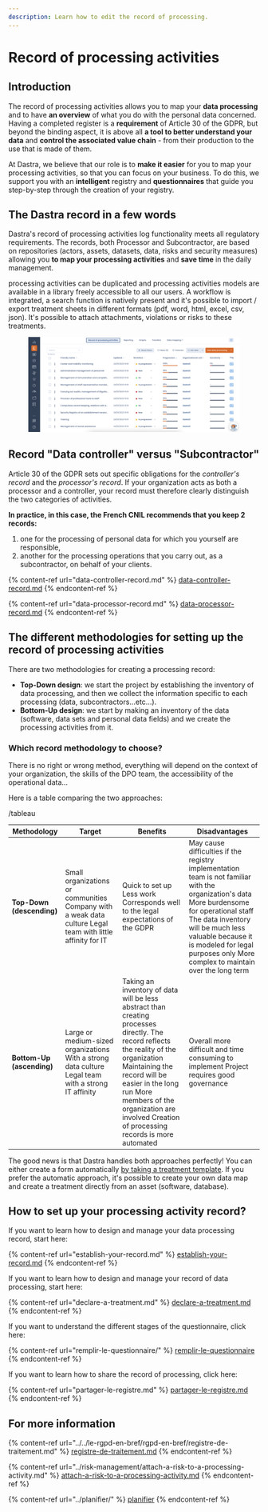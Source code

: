```yaml
---
description: Learn how to edit the record of processing.
---
```


# Record of processing activities

## Introduction

The record of processing activities allows you to map your **data processing** and to have **an overview** of what you do with the personal data concerned. Having a completed register is a **requirement** of Article 30 of the GDPR, but beyond the binding aspect, it is above all **a tool to better understand your data** and **control the associated value chain** - from their production to the use that is made of them.

At Dastra, we believe that our role is to **make it easier** for you to map your processing activities, so that you can focus on your business. To do this, we support you with an **intelligent** registry and **questionnaires** that guide you step-by-step through the creation of your registry.

## The Dastra record in a few words

Dastra's record of processing activities log functionality meets all regulatory requirements. The records, both Processor and Subcontractor, are based on repositories (actors, assets, datasets, data, risks and security measures) allowing you **to map your processing activities** and **save time** in the daily management.

processing activities can be duplicated and processing activities models are available in a library freely accessible to all our users. A workflow is integrated, a search function is natively present and it's possible to import / export treatment sheets in different formats (pdf, word, html, excel, csv, json). It's possible to attach attachments, violations or risks to these treatments.

<figure><img src="../../.gitbook/assets/Capture d’écran 2023-01-24 à 17.39.45.png" alt=""><figcaption></figcaption></figure>

## Record "Data controller" versus "Subcontractor"

Article 30 of the GDPR sets out specific obligations for the _controller's record_ and the _processor's record_. If your organization acts as both a processor and a controller, your record must therefore clearly distinguish the two categories of activities.

**In practice, in this case, the French CNIL recommends that you keep 2 records:**

1. one for the processing of personal data for which you yourself are responsible,
2. another for the processing operations that you carry out, as a subcontractor, on behalf of your clients.

{% content-ref url="data-controller-record.md" %}
[data-controller-record.md](data-controller-record.md)
{% endcontent-ref %}

{% content-ref url="data-processor-record.md" %}
[data-processor-record.md](data-processor-record.md)
{% endcontent-ref %}

## The different methodologies for setting up the record of processing activities

There are two methodologies for creating a processing record:

* **Top-Down design**: we start the project by establishing the inventory of data processing, and then we collect the information specific to each processing (data, subcontractors...etc...).
* **Bottom-Up design**: we start by making an inventory of the data (software, data sets and personal data fields) and we create the processing activities from it.

### Which record methodology to choose?

There is no right or wrong method, everything will depend on the context of your organization, the skills of the DPO team, the accessibility of the operational data...

Here is a table comparing the two approaches:

/tableau

| Methodology               | Target                                                                                                     | Benefits                                                                                                                                                                                                                                                                                     | Disadvantages                                                                                                                                                                                                                                                                         |
| ------------------------- | ---------------------------------------------------------------------------------------------------------- | -------------------------------------------------------------------------------------------------------------------------------------------------------------------------------------------------------------------------------------------------------------------------------------------- | ------------------------------------------------------------------------------------------------------------------------------------------------------------------------------------------------------------------------------------------------------------------------------------- |
| **Top-Down (descending)** | Small organizations or communities Company with a weak data culture Legal team with little affinity for IT | Quick to set up Less work Corresponds well to the legal expectations of the GDPR                                                                                                                                                                                                             | May cause difficulties if the registry implementation team is not familiar with the organization's data More burdensome for operational staff The data inventory will be much less valuable because it is modeled for legal purposes only More complex to maintain over the long term |
| **Bottom-Up (ascending)** | Large or medium-sized organizations With a strong data culture Legal team with a strong IT affinity        | Taking an inventory of data will be less abstract than creating processes directly. The record reflects the reality of the organization Maintaining the record will be easier in the long run More members of the organization are involved Creation of processing records is more automated | Overall more difficult and time consuming to implement Project requires good governance                                                                                                                                                                                               |

The good news is that Dastra handles both approaches perfectly! You can either create a form automatically [by taking a treatment template](use-a-treatment-model.md). If you prefer the automatic approach, it's possible to create your own data map and create a treatment directly from an asset (software, database).

## How to set up your processing activity record?

If you want to learn how to design and manage your data processing record, start here:

{% content-ref url="establish-your-record.md" %}
[establish-your-record.md](establish-your-record.md)
{% endcontent-ref %}

If you want to learn how to design and manage your record of data processing, start here:

{% content-ref url="declare-a-treatment.md" %}
[declare-a-treatment.md](declare-a-treatment.md)
{% endcontent-ref %}

If you want to understand the different stages of the questionnaire, click here:

{% content-ref url="remplir-le-questionnaire/" %}
[remplir-le-questionnaire](remplir-le-questionnaire/)
{% endcontent-ref %}

If you want to learn how to share the record of processing, click here:

{% content-ref url="partager-le-registre.md" %}
[partager-le-registre.md](partager-le-registre.md)
{% endcontent-ref %}

## For more information

{% content-ref url="../../le-rgpd-en-bref/rgpd-en-bref/registre-de-traitement.md" %}
[registre-de-traitement.md](../../le-rgpd-en-bref/rgpd-en-bref/registre-de-traitement.md)
{% endcontent-ref %}

{% content-ref url="../risk-management/attach-a-risk-to-a-processing-activity.md" %}
[attach-a-risk-to-a-processing-activity.md](../risk-management/attach-a-risk-to-a-processing-activity.md)
{% endcontent-ref %}

{% content-ref url="../planifier/" %}
[planifier](../planifier/)
{% endcontent-ref %}
